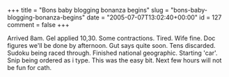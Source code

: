 +++
title = "Bons baby blogging bonanza begins"
slug = "bons-baby-blogging-bonanza-begins"
date = "2005-07-07T13:02:40+00:00"
id = 127
comment = false
+++



Arrived 8am. Gel applied 10,30\. Some contractions. Tired. Wife fine. Doc figures we'll be done by afternoon. Gut says quite soon. Tens discarded. Sudoku being raced through. Finished national geographic. Starting 'car'. Snip being ordered as i type. This was the easy bit. Next few hours will not be fun for cath. 


